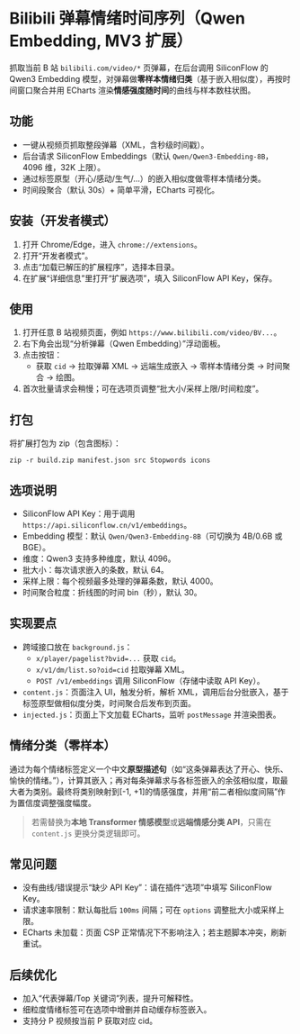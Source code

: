 # Bilibili 弹幕情绪时间序列（Qwen Embedding, MV3 扩展）

抓取当前 B 站 `bilibili.com/video/*` 页弹幕，在后台调用 SiliconFlow 的 Qwen3 Embedding 模型，对弹幕做**零样本情绪归类**（基于嵌入相似度），再按时间窗口聚合并用 ECharts 渲染**情感强度随时间**的曲线与样本数柱状图。

## 功能

- 一键从视频页抓取整段弹幕（XML，含秒级时间戳）。
- 后台请求 SiliconFlow Embeddings（默认 `Qwen/Qwen3-Embedding-8B`，4096 维，32K 上限）。
- 通过标签原型（开心/感动/生气/…）的嵌入相似度做零样本情绪分类。
- 时间段聚合（默认 30s）+ 简单平滑，ECharts 可视化。

## 安装（开发者模式）

1. 打开 Chrome/Edge，进入 `chrome://extensions`。
2. 打开“开发者模式”。
3. 点击“加载已解压的扩展程序”，选择本目录。
4. 在扩展“详细信息”里打开“扩展选项”，填入 SiliconFlow API Key，保存。

## 使用

1. 打开任意 B 站视频页面，例如 `https://www.bilibili.com/video/BV...`。
2. 右下角会出现“分析弹幕（Qwen Embedding）”浮动面板。
3. 点击按钮：
   - 获取 `cid` → 拉取弹幕 XML → 远端生成嵌入 → 零样本情绪分类 → 时间聚合 → 绘图。
4. 首次批量请求会稍慢；可在选项页调整“批大小/采样上限/时间粒度”。

## 打包

将扩展打包为 zip（包含图标）：

```
zip -r build.zip manifest.json src Stopwords icons
```

## 选项说明

- SiliconFlow API Key：用于调用 `https://api.siliconflow.cn/v1/embeddings`。
- Embedding 模型：默认 `Qwen/Qwen3-Embedding-8B`（可切换为 4B/0.6B 或 BGE）。
- 维度：Qwen3 支持多种维度，默认 4096。
- 批大小：每次请求嵌入的条数，默认 64。
- 采样上限：每个视频最多处理的弹幕条数，默认 4000。
- 时间聚合粒度：折线图的时间 bin（秒），默认 30。

## 实现要点

- 跨域接口放在 `background.js`：
  - `x/player/pagelist?bvid=...` 获取 `cid`。
  - `x/v1/dm/list.so?oid=cid` 拉取弹幕 XML。
  - `POST /v1/embeddings` 调用 SiliconFlow（存储中读取 API Key）。
- `content.js`：页面注入 UI，触发分析，解析 XML，调用后台分批嵌入，基于标签原型做相似度分类，时间聚合后发布到页面。
- `injected.js`：页面上下文加载 ECharts，监听 `postMessage` 并渲染图表。

## 情绪分类（零样本）

通过为每个情绪标签定义一个中文**原型描述句**（如“这条弹幕表达了开心、快乐、愉快的情绪。”），计算其嵌入；再对每条弹幕求与各标签嵌入的余弦相似度，取最大者为类别。最终将类别映射到[-1, +1]的情感强度，并用“前二者相似度间隔”作为置信度调整强度幅度。

> 若需替换为**本地 Transformer 情感模型**或**远端情感分类 API**，只需在 `content.js` 更换分类逻辑即可。

## 常见问题

- 没有曲线/错误提示“缺少 API Key”：请在插件“选项”中填写 SiliconFlow Key。
- 请求速率限制：默认每批后 `100ms` 间隔；可在 `options` 调整批大小或采样上限。
- ECharts 未加载：页面 CSP 正常情况下不影响注入；若主题脚本冲突，刷新重试。

## 后续优化

- 加入“代表弹幕/Top 关键词”列表，提升可解释性。
- 细粒度情绪标签可在选项中增删并自动缓存标签嵌入。
- 支持分 P 视频按当前 P 获取对应 cid。
